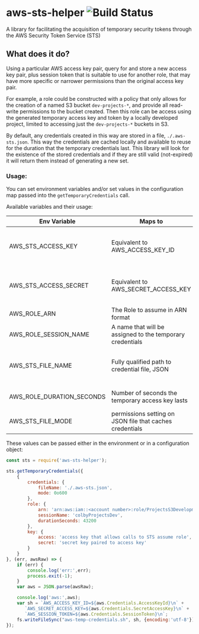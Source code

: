 # aws-sts-helper ![Build Status](https://travis-ci.org/LLK/scratch-asset-types.svg?branch=master)

A library for facilitating the acquisition of temporary security tokens through the AWS Security Token Service (STS)

## What does it do?

Using a particular AWS access key pair, query for and store a new access key pair, plus session token that is suitable to use for another role, that may have more specific or narrower permissions than the original access key pair.

For example, a role could be constructed with a policy that only allows for the creation of a named S3 bucket `dev-projects-*`, and provide all read-write permissions to the bucket created. Then this role can be access using the generated temporary access key and token by a locally developed project, limited to accessing just the `dev-projects-*` buckets in S3.

By default, any credentials created in this way are stored in a file, `./.aws-sts.json`. This way the credentials are cached locally and available to reuse for the duration that the temporary credentials last. This library will look for the existence of the stored credentials and if they are still valid (not-expired) it will return them instead of generating a new set.

### Usage:

You can set environment variables and/or set values in the configuration map passed into the `getTemporaryCredentials` call.

Available variables and their usage:

| Env Variable    | Maps to     | Purpose/Default |
|-----------------------|-------------------------------------|-----------------------------------------------------------------|
| AWS_STS_ACCESS_KEY    | Equivalent to AWS_ACCESS_KEY_ID     | Used to assume a role and generate temporary credentials for it |
| AWS_STS_ACCESS_SECRET | Equivalent to AWS_SECRET_ACCESS_KEY | Used to assume a role and generate temporary credentials for it |
| AWS_ROLE_ARN          | The Role to assume in ARN format    |                                                                 |
| AWS_ROLE_SESSION_NAME | A name that will be assigned to the temporary credentials | Defaults to `temporary` |
| AWS_STS_FILE_NAME | Fully qualified path to credential file, JSON | Used to store credentials in JSON format, defaults to `./.aws-sts.json` |
| AWS_ROLE_DURATION_SECONDS | Number of seconds the temporary access key lasts| defaults to 12 hours or 43200 seconds | |
| AWS_STS_FILE_MODE | permissions setting on JSON file that caches credentials | Defaults to 0o600 or user read-write only |

These values can be passed either in the environment or in a configuration object:

```javascript
const sts = require('aws-sts-helper');

sts.getTemporaryCredentials({
    {
        credentials: {
            fileName: './.aws-sts.json',
            mode: 0o600
        },
        role: {
            arn: 'arn:aws:iam::<account number>:role/ProjectsS3Development',
            sessionName: 'colbyProjectsDev',
            durationSeconds: 43200
        },
        key: {
            access: 'access key that allows calls to STS assume role',
            secret: 'secret key paired to access key'
        }
    }
}, (err, awsRaw) => {
    if (err) {
        console.log('err:',err);
        process.exit(-1);
    }
    var aws = JSON.parse(awsRaw);

    console.log('aws:',aws);
    var sh = `AWS_ACCESS_KEY_ID=${aws.Credentials.AccessKeyId}\n` +
       `AWS_SECRET_ACCESS_KEY=${aws.Credentials.SecretAccessKey}\n` +
       `AWS_SESSION_TOKEN=${aws.Credentials.SessionToken}\n`;
    fs.writeFileSync("aws-temp-credentials.sh", sh, {encoding:'utf-8'});
});
```
